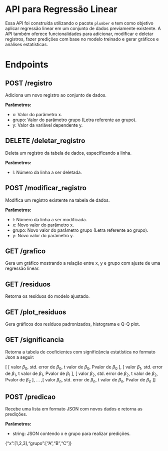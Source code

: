 
# API para Regressão Linear

Essa API foi construída utilizando o pacote `plumber` e tem como
objetivo aplicar regressão linear em um conjunto de dados previamente
existente. A API também oferece funcionalidades para adicionar,
modificar e deletar registros, fazer predições com base no modelo
treinado e gerar gráficos e análises estatísticas.

# Endpoints

## POST /registro

Adiciona um novo registro ao conjunto de dados.

**Parâmetros:**

- x: Valor do parâmetro x.
- grupo: Valor do parâmetro grupo (Letra referente ao grupo).
- y: Valor da variável dependente y.

## DELETE /deletar_registro

Deleta um registro da tabela de dados, especificando a linha.

**Parâmetros:**

- l: Número da linha a ser deletada.

## POST /modificar_registro

Modifica um registro existente na tabela de dados.

**Parâmetros:**

- l: Número da linha a ser modificada.
- x: Novo valor do parâmetro x.
- grupo: Novo valor do parâmetro grupo (Letra referente ao grupo).
- y: Novo valor do parâmetro y.

## GET /grafico

Gera um gráfico mostrando a relação entre x, y e grupo com ajuste de uma
regressão linear.

## GET /residuos

Retorna os resíduos do modelo ajustado.

## GET /plot_residuos

Gera gráficos dos resíduos padronizados, histograma e Q-Q plot.

## GET /significancia

Retorna a tabela de coeficientes com significância estatística no
formato Json a seguir:

\[ \[ valor $\beta_0$, std. error de $\beta_0$, t valor de $\beta_0$,
Pvalor de $\beta_0$ \], \[ valor $\beta_1$, std. error de $\beta_1$, t
valor de $\beta_1$, Pvalor de $\beta_1$ \], \[ valor $\beta_2$, std.
error de $\beta_2$, t valor de $\beta_2$, Pvalor de $\beta_2$ \],
$\dots$ ,\[ valor $\beta_n$, std. error de $\beta_n$, t valor de
$\beta_n$, Pvalor de $\beta_n$ \]\]

## POST /predicao

Recebe uma lista em formato JSON com novos dados e retorna as predições.

**Parâmetros:**

- string: JSON contendo x e grupo para realizar predições.

{“x”:\[1,2,3\],“grupo”:\[“A”,“B”,“C”\]}
